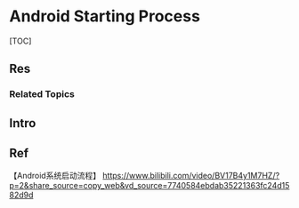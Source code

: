 # Android Starting Process

[TOC]



## Res
### Related Topics



## Intro



## Ref
【Android系统启动流程】 https://www.bilibili.com/video/BV17B4y1M7HZ/?p=2&share_source=copy_web&vd_source=7740584ebdab35221363fc24d1582d9d
